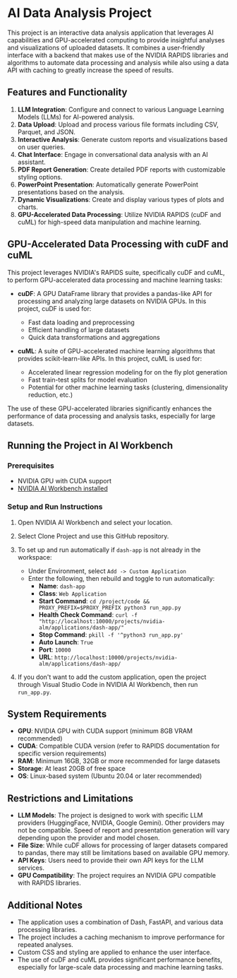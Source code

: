 # AI Data Analysis Project

This project is an interactive data analysis application that leverages AI capabilities and GPU-accelerated computing to provide insightful analyses and visualizations of uploaded datasets. It combines a user-friendly interface with a backend that makes use of the NVIDIA RAPIDS libraries and algorithms to automate data processing and analysis while also using a data API with caching to greatly increase the speed of results.

## Features and Functionality

1. **LLM Integration**: Configure and connect to various Language Learning Models (LLMs) for AI-powered analysis.
2. **Data Upload**: Upload and process various file formats including CSV, Parquet, and JSON.
3. **Interactive Analysis**: Generate custom reports and visualizations based on user queries.
4. **Chat Interface**: Engage in conversational data analysis with an AI assistant.
5. **PDF Report Generation**: Create detailed PDF reports with customizable styling options.
6. **PowerPoint Presentation**: Automatically generate PowerPoint presentations based on the analysis.
7. **Dynamic Visualizations**: Create and display various types of plots and charts.
8. **GPU-Accelerated Data Processing**: Utilize NVIDIA RAPIDS (cuDF and cuML) for high-speed data manipulation and machine learning.

## GPU-Accelerated Data Processing with cuDF and cuML

This project leverages NVIDIA's RAPIDS suite, specifically cuDF and cuML, to perform GPU-accelerated data processing and machine learning tasks:

- **cuDF**: A GPU DataFrame library that provides a pandas-like API for processing and analyzing large datasets on NVIDIA GPUs. In this project, cuDF is used for:
  - Fast data loading and preprocessing
  - Efficient handling of large datasets
  - Quick data transformations and aggregations

- **cuML**: A suite of GPU-accelerated machine learning algorithms that provides scikit-learn-like APIs. In this project, cuML is used for:
  - Accelerated linear regression modeling for on the fly plot generation
  - Fast train-test splits for model evaluation
  - Potential for other machine learning tasks (clustering, dimensionality reduction, etc.)

The use of these GPU-accelerated libraries significantly enhances the performance of data processing and analysis tasks, especially for large datasets.

## Running the Project in AI Workbench

### Prerequisites

- NVIDIA GPU with CUDA support
- [NVIDIA AI Workbench installed](https://docs.nvidia.com/ai-workbench/user-guide/latest/installation/overview.html)

### Setup and Run Instructions

1. Open NVIDIA AI Workbench and select your location.

2. Select Clone Project and use this GitHub repository.

3. To set up and run automatically if `dash-app` is not already in the workspace:
   - Under Environment, select `Add -> Custom Application`
   - Enter the following, then rebuild and toggle to run automatically:
     - **Name**: `dash-app`
     - **Class**: `Web Application`
     - **Start Command**: `cd /project/code && PROXY_PREFIX=$PROXY_PREFIX python3 run_app.py`
     - **Health Check Command**: `curl -f "http://localhost:10000/projects/nvidia-alm/applications/dash-app/"`
     - **Stop Command**: `pkill -f '^python3 run_app.py'`
     - **Auto Launch**: `True`
     - **Port**: `10000`
     - **URL**: `http://localhost:10000/projects/nvidia-alm/applications/dash-app/`

4. If you don't want to add the custom application, open the project through Visual Studio Code in NVIDIA AI Workbench, then run `run_app.py`.
## System Requirements

- **GPU**: NVIDIA GPU with CUDA support (minimum 8GB VRAM recommended)
- **CUDA**: Compatible CUDA version (refer to RAPIDS documentation for specific version requirements)
- **RAM**: Minimum 16GB, 32GB or more recommended for large datasets
- **Storage**: At least 20GB of free space
- **OS**: Linux-based system (Ubuntu 20.04 or later recommended)

## Restrictions and Limitations

- **LLM Models**: The project is designed to work with specific LLM providers (HuggingFace, NVIDIA, Google Gemini). Other providers may not be compatible. Speed of report and presentation generation will vary depending upon the provider and model chosen.
- **File Size**: While cuDF allows for processing of larger datasets compared to pandas, there may still be limitations based on available GPU memory.
- **API Keys**: Users need to provide their own API keys for the LLM services.
- **GPU Compatibility**: The project requires an NVIDIA GPU compatible with RAPIDS libraries.

## Additional Notes

- The application uses a combination of Dash, FastAPI, and various data processing libraries.
- The project includes a caching mechanism to improve performance for repeated analyses.
- Custom CSS and styling are applied to enhance the user interface.
- The use of cuDF and cuML provides significant performance benefits, especially for large-scale data processing and machine learning tasks.

